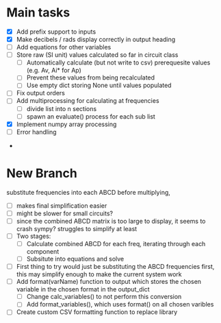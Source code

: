 # Main tasks
- [x] Add prefix support to inputs
- [x] Make decibels / rads display correctly in output heading
- [ ] Add equations for other variables
- [ ] Store raw (SI unit) values calculated so far in circuit class
    - [ ] Automatically calculate (but not write to csv) prerequesite values (e.g. Av, Ai* for Ap) 
    - [ ] Prevent these values from being recalculated
    - [ ] Use empty dict storing None until values populated
- [ ] Fix output orders 
- [ ] Add multiprocessing for calculating at frequencies
    - [ ] divide list into n sections
    - [ ] spawn an evaluate() process for each sub list
- [x] Implement numpy array processing
- [ ] Error handling
- 


# New Branch  
substitute frequencies into each ABCD before multiplying, 
- [ ] makes final simplification easier
- [ ] might be slower for small circuits?
- [ ] since the combined ABCD matrix is too large to display, it seems to crash sympy? struggles to simplify at least
- [ ] Two stages:
    - [ ] Calculate combined ABCD for each freq, iterating through each component
    - [ ] Subsitute into equations and solve
- [ ] First thing to try would just be substituting the ABCD frequencies first, this may simplify enough to make the current system work
- [ ] Add format(varName) function to output which stores the chosen variable in the chosen format in the output_dict
    - [ ] Change calc_variables() to not perform this conversion
    - [ ] Add format_variables(), which uses format() on all chosen varibles
- [ ] Create custom CSV formatting function to replace library